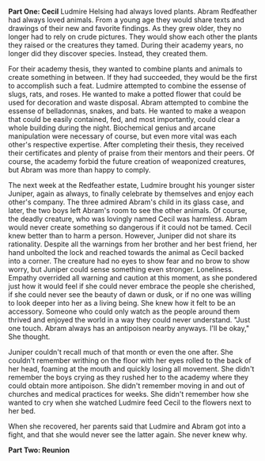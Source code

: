 **Part One: Cecil**
Ludmire Helsing had always loved plants. Abram Redfeather had always loved animals. From a young age they would share texts and drawings of their new and favorite findings. As they grew older, they no longer had to rely on crude pictures. They would show each other the plants they raised or the creatures they tamed. During their academy years, no longer did they discover species. Instead, they created them.

For their academy thesis, they wanted to combine plants and animals to create something in between. If they had succeeded, they would be the first to accomplish such a feat. Ludmire attempted to combine the essense of slugs, rats, and roses. He wanted to make a potted flower that could be used for decoration and waste disposal. Abram attempted to combine the essense of belladonnas, snakes, and bats. He wanted to make a weapon that could be easily contained, fed, and most importantly, could clear a whole building during the night. Biochemical genius and arcane manipulation were necessary of course, but even more vital was each other's respective expertise. After completing their thesis, they received their certificates and plenty of praise from their mentors and their peers. Of course, the academy forbid the future creation of weaponized creatures, but Abram was more than happy to comply.

The next week at the Redfeather estate, Ludmire brought his younger sister Juniper, again as always, to finally celebrate by themselves and enjoy each other's company. The three admired Abram's child in its glass case, and later, the two boys left Abram's room to see the other animals. Of course, the deadly creature, who was lovingly named Cecil was harmless. Abram would never create something so dangerous if it could not be tamed. Cecil knew better than to harm a person. However, Juniper did not share its rationality. Despite all the warnings from her brother and her best friend, her hand unbolted the lock and reached towards the animal as Cecil backed into a corner. The creature had no eyes to show fear and no brow to show worry, but Juniper could sense something even stronger. Loneliness. Empathy overrided all warning and caution at this moment, as she pondered just how it would feel if she could never embrace the people she cherished, if she could never see the beauty of dawn or dusk, or if no one was willing to look deeper into her as a living being. She knew how it felt to be an accessory. Someone who could only watch as the people around them thrived and enjoyed the world in a way they could never understand. "Just one touch. Abram always has an antipoison nearby anyways. I'll be okay," She thought.

Juniper couldn't recall much of that month or even the one after. She couldn't remember writhing on the floor with her eyes rolled to the back of her head, foaming at the mouth and quickly losing all movement. She didn't remember the boys crying as they rushed her to the academy where they could obtain more antipoison. She didn't remember moving in and out of churches and medical practices for weeks. She didn't remember how she wanted to cry when she watched Ludmire feed Cecil to the flowers next to her bed.

When she recovered, her parents said that Ludmire and Abram got into a fight, and that she would never see the latter again. She never knew why.

**Part Two: Reunion**
